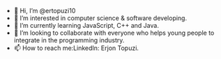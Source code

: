 - 👋 Hi, I’m @ertopuzi10
- 👀 I’m interested in computer science & software developing.
- 🌱 I’m currently learning JavaScript, C++ and Java.
- 💞️ I’m looking to collaborate with everyone who helps young people to integrate in the programming industry.
- 📫 How to reach me:LinkedIn: Erjon Topuzi.

<!---
ertopuzi10/ertopuzi10 is a ✨ special ✨ repository because its `README.md` (this file) appears on your GitHub profile.
You can click the Preview link to take a look at your changes.
--->
